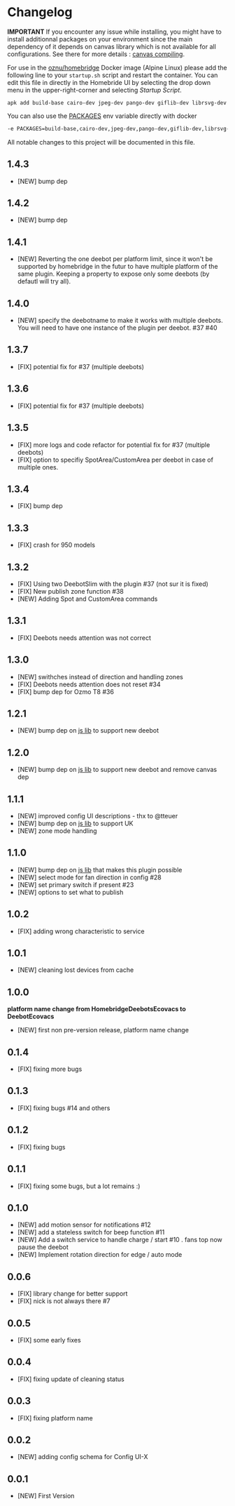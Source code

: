 # Changelog

**IMPORTANT**
If you encounter any issue while installing, you might have to install additionnal packages on your environment since the main dependency of it depends on canvas library which is not available for all configurations. See there for more details : [canvas compiling](https://github.com/Automattic/node-canvas#compiling).

For use in the [oznu/homebridge](https://github.com/oznu/docker-homebridge) Docker image (Alpine Linux) please add the following line to your `startup.sh` script and restart the container. You can edit this file in directly in the Homebride UI by selecting the drop down menu in the upper-right-corner and selecting _Startup Script_.

```
apk add build-base cairo-dev jpeg-dev pango-dev giflib-dev librsvg-dev
```

You can also use the [PACKAGES](https://github.com/oznu/docker-homebridge#optional-settings) env variable directly with docker

```bash
-e PACKAGES=build-base,cairo-dev,jpeg-dev,pango-dev,giflib-dev,librsvg-dev
```

All notable changes to this project will be documented in this file.

## 1.4.3

- [NEW] bump dep

## 1.4.2

- [NEW] bump dep

## 1.4.1

- [NEW] Reverting the one deebot per platform limit, since it won't be supported by homebridge in the futur to have multiple platform of the same plugin. Keeping a property to expose only some deebots (by defautl will try all).

## 1.4.0

- [NEW] specify the deebotname to make it works with multiple deebots. You will need to have one instance of the plugin per deebot. #37 #40

## 1.3.7

- [FIX] potential fix for #37 (multiple deebots)

## 1.3.6

- [FIX] potential fix for #37 (multiple deebots)

## 1.3.5

- [FIX] more logs and code refactor for potential fix for #37 (multiple deebots)
- [FIX] option to specifiy SpotArea/CustomArea per deebot in case of multiple ones.

## 1.3.4

- [FIX] bump dep

## 1.3.3

- [FIX] crash for 950 models

## 1.3.2

- [FIX] Using two DeebotSlim with the plugin #37 (not sur it is fixed)
- [FIX] New publish zone function #38
- [NEW] Adding Spot and CustomArea commands

## 1.3.1

- [FIX] Deebots needs attention was not correct

## 1.3.0

- [NEW] swithches instead of direction and handling zones
- [FIX] Deebots needs attention does not reset #34
- [FIX] bump dep for Ozmo T8 #36

## 1.2.1

- [NEW] bump dep on [js lib](https://github.com/mrbungle64/ecovacs-deebot.js) to support new deebot

## 1.2.0

- [NEW] bump dep on [js lib](https://github.com/mrbungle64/ecovacs-deebot.js) to support new deebot and remove canvas dep

## 1.1.1

- [NEW] improved config UI descriptions - thx to @tteuer
- [NEW] bump dep on [js lib](https://github.com/mrbungle64/ecovacs-deebot.js) to support UK
- [NEW] zone mode handling

## 1.1.0

- [NEW] bump dep on [js lib](https://github.com/mrbungle64/ecovacs-deebot.js) that makes this plugin possible
- [NEW] select mode for fan direction in config #28
- [NEW] set primary switch if present #23
- [NEW] options to set what to publish

## 1.0.2

- [FIX] adding wrong characteristic to service

## 1.0.1

- [NEW] cleaning lost devices from cache

## 1.0.0

**platform name change from HomebridgeDeebotsEcovacs to DeebotEcovacs**

- [NEW] first non pre-version release, platform name change

## 0.1.4

- [FIX] fixing more bugs

## 0.1.3

- [FIX] fixing bugs #14 and others

## 0.1.2

- [FIX] fixing bugs

## 0.1.1

- [FIX] fixing some bugs, but a lot remains :)

## 0.1.0

- [NEW] add motion sensor for notifications #12
- [NEW] add a stateless switch for beep function #11
- [NEW] Add a switch service to handle charge / start #10 . fans top now pause the deebot
- [NEW] Implement rotation direction for edge / auto mode

## 0.0.6

- [FIX] library change for better support
- [FIX] nick is not always there #7

## 0.0.5

- [FIX] some early fixes

## 0.0.4

- [FIX] fixing update of cleaning status

## 0.0.3

- [FIX] fixing platform name

## 0.0.2

- [NEW] adding config schema for Config UI-X

## 0.0.1

- [NEW] First Version
